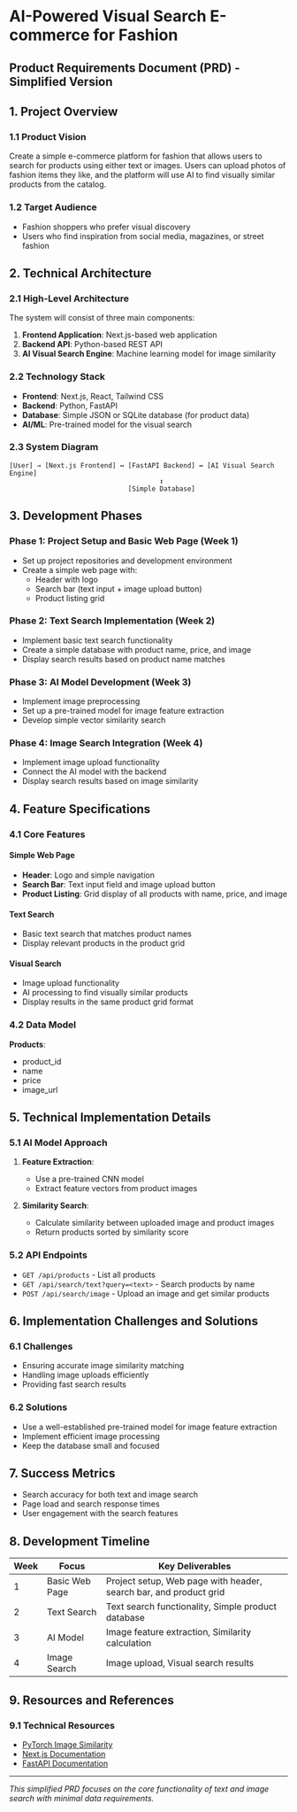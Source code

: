 # AI-Powered Visual Search E-commerce for Fashion

## Product Requirements Document (PRD) - Simplified Version

## 1. Project Overview

### 1.1 Product Vision

Create a simple e-commerce platform for fashion that allows users to search for products using either text or images. Users can upload photos of fashion items they like, and the platform will use AI to find visually similar products from the catalog.

### 1.2 Target Audience

- Fashion shoppers who prefer visual discovery
- Users who find inspiration from social media, magazines, or street fashion

## 2. Technical Architecture

### 2.1 High-Level Architecture

The system will consist of three main components:

1. **Frontend Application**: Next.js-based web application
2. **Backend API**: Python-based REST API
3. **AI Visual Search Engine**: Machine learning model for image similarity

### 2.2 Technology Stack

- **Frontend**: Next.js, React, Tailwind CSS
- **Backend**: Python, FastAPI
- **Database**: Simple JSON or SQLite database (for product data)
- **AI/ML**: Pre-trained model for the visual search

### 2.3 System Diagram

```
[User] → [Next.js Frontend] ↔ [FastAPI Backend] ↔ [AI Visual Search Engine]
                                      ↕
                              [Simple Database]
```

## 3. Development Phases

### Phase 1: Project Setup and Basic Web Page (Week 1)

- Set up project repositories and development environment
- Create a simple web page with:
  - Header with logo
  - Search bar (text input + image upload button)
  - Product listing grid

### Phase 2: Text Search Implementation (Week 2)

- Implement basic text search functionality
- Create a simple database with product name, price, and image
- Display search results based on product name matches

### Phase 3: AI Model Development (Week 3)

- Implement image preprocessing
- Set up a pre-trained model for image feature extraction
- Develop simple vector similarity search

### Phase 4: Image Search Integration (Week 4)

- Implement image upload functionality
- Connect the AI model with the backend
- Display search results based on image similarity

## 4. Feature Specifications

### 4.1 Core Features

#### Simple Web Page

- **Header**: Logo and simple navigation
- **Search Bar**: Text input field and image upload button
- **Product Listing**: Grid display of all products with name, price, and image

#### Text Search

- Basic text search that matches product names
- Display relevant products in the product grid

#### Visual Search

- Image upload functionality
- AI processing to find visually similar products
- Display results in the same product grid format

### 4.2 Data Model

**Products**:

- product_id
- name
- price
- image_url

## 5. Technical Implementation Details

### 5.1 AI Model Approach

1. **Feature Extraction**:
   - Use a pre-trained CNN model
   - Extract feature vectors from product images
   
2. **Similarity Search**:
   - Calculate similarity between uploaded image and product images
   - Return products sorted by similarity score

### 5.2 API Endpoints

- `GET /api/products` - List all products
- `GET /api/search/text?query=<text>` - Search products by name
- `POST /api/search/image` - Upload an image and get similar products

## 6. Implementation Challenges and Solutions

### 6.1 Challenges

- Ensuring accurate image similarity matching
- Handling image uploads efficiently
- Providing fast search results

### 6.2 Solutions

- Use a well-established pre-trained model for image feature extraction
- Implement efficient image processing
- Keep the database small and focused

## 7. Success Metrics

- Search accuracy for both text and image search
- Page load and search response times
- User engagement with the search features

## 8. Development Timeline

| Week | Focus | Key Deliverables |
|------|-------|------------------|
| 1 | Basic Web Page | Project setup, Web page with header, search bar, and product grid |
| 2 | Text Search | Text search functionality, Simple product database |
| 3 | AI Model | Image feature extraction, Similarity calculation |
| 4 | Image Search | Image upload, Visual search results |

## 9. Resources and References

### 9.1 Technical Resources

- [PyTorch Image Similarity](https://pytorch.org/tutorials/)
- [Next.js Documentation](https://nextjs.org/docs)
- [FastAPI Documentation](https://fastapi.tiangolo.com/)

---

*This simplified PRD focuses on the core functionality of text and image search with minimal data requirements.*
